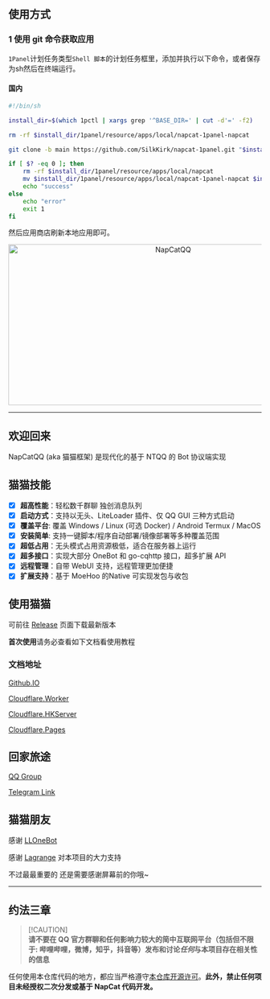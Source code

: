 ## 使用方式


### 1 使用 git 命令获取应用

`1Panel`计划任务类型`Shell 脚本`的计划任务框里，添加并执行以下命令，或者保存为sh然后在终端运行。
#### 国内
```bash
#!/bin/sh

install_dir=$(which 1pctl | xargs grep '^BASE_DIR=' | cut -d'=' -f2)

rm -rf $install_dir/1panel/resource/apps/local/napcat-1panel-napcat

git clone -b main https://github.com/SilkKirk/napcat-1panel.git "$install_dir/1panel/resource/apps/local/napcat-1panel-napcat"

if [ $? -eq 0 ]; then
    rm -rf $install_dir/1panel/resource/apps/local/napcat
    mv $install_dir/1panel/resource/apps/local/napcat-1panel-napcat $install_dir/1panel/resource/apps/local/napcat
    echo "success"
else
    echo "error"
    exit 1
fi
```
然后应用商店刷新本地应用即可。

<div align="center">
  <img src="https://socialify.git.ci/NapNeko/NapCatQQ/image?font=Jost&logo=https%3A%2F%2Fnapneko.github.io%2Fassets%2Flogo.png&name=1&owner=1&pattern=Diagonal%20Stripes&stargazers=1&theme=Auto" alt="NapCatQQ" width="640" height="320" />
</div>

---
## 欢迎回来
NapCatQQ (aka 猫猫框架) 是现代化的基于 NTQQ 的 Bot 协议端实现

## 猫猫技能
- [x] **超高性能**：轻松数千群聊 独创消息队列
- [x] **启动方式**：支持以无头、LiteLoader 插件、仅 QQ GUI 三种方式启动
- [x] **覆盖平台**: 覆盖 Windows / Linux (可选 Docker) / Android Termux / MacOS
- [x] **安装简单**: 支持一键脚本/程序自动部署/镜像部署等多种覆盖范围
- [x] **超低占用**：无头模式占用资源极低，适合在服务器上运行
- [x] **超多接口**：实现大部分 OneBot 和 go-cqhttp 接口，超多扩展 API
- [x] **远程管理**：自带 WebUI 支持，远程管理更加便捷
- [x] **扩展支持**：基于 MoeHoo 的Native 可实现发包与收包

## 使用猫猫

可前往 [Release](https://github.com/NapNeko/NapCatQQ/releases/) 页面下载最新版本

**首次使用**请务必查看如下文档看使用教程

### 文档地址
[Github.IO](https://napneko.github.io/)

[Cloudflare.Worker](https://doc.napneko.icu/)

[Cloudflare.HKServer](https://napcat.napneko.icu/)

[Cloudflare.Pages](https://napneko.pages.dev/)

## 回家旅途
[QQ Group](https://qm.qq.com/q/VfjAq5HIMS)

[Telegram Link](https://t.me/+nLZEnpne-pQ1OWFl)

## 猫猫朋友
感谢 [LLOneBot](https://github.com/LLOneBot/LLOneBot)

感谢 [Lagrange](https://github.com/LagrangeDev/Lagrange.Core) 对本项目的大力支持

不过最最重要的 还是需要感谢屏幕前的你哦~

---

## 约法三章
> [!CAUTION]\
> **请不要在 QQ 官方群聊和任何影响力较大的简中互联网平台（包括但不限于: 哔哩哔哩，微博，知乎，抖音等）发布和讨论*任何*与本项目存在相关性的信息**

任何使用本仓库代码的地方，都应当严格遵守[本仓库开源许可](./LICENSE)。**此外，禁止任何项目未经授权二次分发或基于 NapCat 代码开发。**

